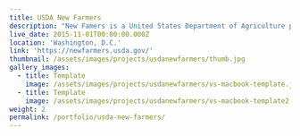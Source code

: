 ```yaml
---
title: USDA New Farmers
description: "New Famers is a United States Department of Agriculture program that provides support and resources to encourage the  farming industry. \n\nVariant Studios was subcontracted to develop the Drupal website. The design was provided to us by the talented designer Sasha, at the USDA."
live_date: 2015-11-01T00:00:00.000Z
location: 'Washington, D.C.'
link: 'https://newfarmers.usda.gov/'
thumbnail: /assets/images/projects/usdanewfarmers/thumb.jpg
gallery_images:
  - title: Template
    image: /assets/images/projects/usdanewfarmers/vs-macbook-template.jpg
  - title: Template
    image: /assets/images/projects/usdanewfarmers/vs-macbook-template2.jpg
weight: 2
permalink: /portfolio/usda-new-farmers/
---
```


